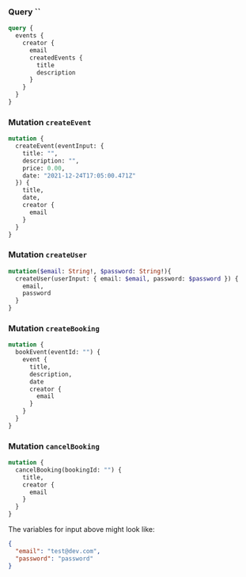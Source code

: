 
### Query ``
```graphql
query {
  events {
    creator {
      email
      createdEvents {
        title
        description
      }
    }
  }
}
```

### Mutation `createEvent`

```graphql
mutation {
  createEvent(eventInput: {
    title: "",
    description: "",
    price: 0.00,
    date: "2021-12-24T17:05:00.471Z"
  }) {
    title,
    date,
    creator {
      email
    }
  }
}
```

### Mutation `createUser`

```graphql
mutation($email: String!, $password: String!){
  createUser(userInput: { email: $email, password: $password }) {
    email,
    password
  }
}
```

### Mutation `createBooking`

```graphql
mutation {
  bookEvent(eventId: "") {
    event {
      title,
      description,
      date
      creator {
        email
      }
    }
  }
}
```

### Mutation `cancelBooking`

```graphql
mutation {
  cancelBooking(bookingId: "") {
    title,
    creator {
      email
    }
  }
}
```

The variables for input above might look like:
```json
{
  "email": "test@dev.com",
  "password": "password"
}
```
